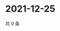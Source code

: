 # 2021-12-25

共 0 条

<!-- BEGIN WEIBO -->
<!-- 最后更新时间 Sat Dec 25 2021 20:00:46 GMT+0800 (China Standard Time) -->

<!-- END WEIBO -->

